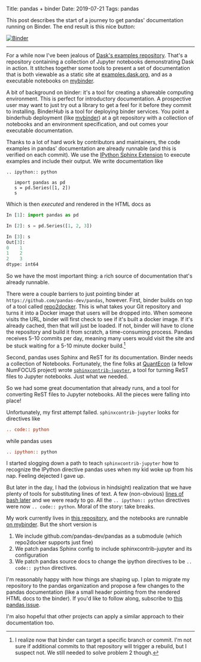 Title: pandas + binder
Date: 2019-07-21
Tags: pandas

This post describes the start of a journey to get pandas' documentation running
on Binder. The end result is this nice button:

[![Binder](https://mybinder.org/badge_logo.svg)](https://mybinder.org/v2/gh/TomAugspurger/pandas-binder/master?filepath=build%2Fjupyter%2Fgetting_started%2F10min.ipynb)

---

For a while now I've been jealous of [Dask's examples
repository](https://github.com/dask/dask-examples). That's a repository containing a
collection of Jupyter notebooks demonstrating Dask in action. It stitches
together some tools to present a set of documentation that is both viewable
as a static site at [examples.dask.org](https://examples.dask.org), and as a executable notebooks
on [mybinder](https://mybinder.org/v2/gh/dask/dask-examples/master?urlpath=lab).

A bit of background on binder: it's a tool for creating a shareable computing
environment. This is perfect for introductory documentation. A prospective user
may want to just try out a library to get a feel for it before they commit to
installing. Binder*Hub* is a tool for deploying binder services. You point a
binderhub deployment (like [mybinder](https://mybinder.org)) at a git repository
with a collection of notebooks and an environment specification, and out comes
your executable documentation.

Thanks to a lot of hard work by contributors and maintainers, the code examples
in pandas' documentation are already runnable (and this is verified on each
commit). We use the [IPython Sphinx
Extension](https://ipython.readthedocs.io/en/stable/sphinxext.html) to execute
examples and include their output. We write documentation like

```
.. ipython:: python

   import pandas as pd
   s = pd.Series([1, 2])
   s
```

Which is then *executed* and rendered in the HTML docs as

```python
In [1]: import pandas as pd

In [2]: s = pd.Series([1, 2, 3])

In [3]: s
Out[3]:
0    1
1    2
2    3
dtype: int64
```

So we have the most important thing: a rich source of documentation that's
already runnable.

There were a couple barriers to just pointing binder at
`https://github.com/pandas-dev/pandas`, however. First, binder builds on top of
a tool called [repo2docker](https://repo2docker.readthedocs.io/en/latest/). This
is what takes your Git repository and turns it into a Docker image that users
will be dropped into. When someone visits the URL, binder will first check to
see if it's built a docker image. If it's already cached, then that will just be
loaded. If not, binder will have to clone the repository and build it from
scratch, a time-consuming process. Pandas receives 5-10 commits per day, meaning
many users would visit the site and be stuck waiting for a 5-10 minute docker
build.[^1]

Second, pandas uses Sphinx and ReST for its documentation. Binder needs a collection
of Notebooks. Fortunately, the fine folks at [QuantEcon](https://quantecon.org)
(a fellow NumFOCUS project) wrote
[`sphinxcontrib-jupyter`](https://sphinxcontrib-jupyter.readthedocs.io), a tool
for turning ReST files to Jupyter notebooks. Just what we needed.

So we had some great documentation that already runs, and a tool for converting
ReST files to Jupyter notebooks. All the pieces were falling into place!

Unfortunately, my first attempt failed. `sphinxcontrib-jupyter` looks for directives
like


```rst
.. code:: python
```

while pandas uses

```rst
.. ipython:: python

```

I started slogging down a path to teach `sphinxcontrib-jupyter` how to recognize
the IPython directive pandas uses when my kid woke up from his nap. Feeling
dejected I gave up.

But later in the day, I had the (obvious in hindsight) realization that we have
plenty of tools for substituting lines of text. A few (non-obvious) [lines of
bash
later](https://github.com/TomAugspurger/pandas-binder/blob/20fc3e8f52a05d4b291211a41ed3015f37758f81/Makefile#L4)
and we were ready to go. All the `.. ipython:: python` directives were now `..
code:: python`. Moral of the story: take breaks.

My work currently lives in [this repository](https://github.com/TomAugspurger/pandas-binder), and
the notebooks are runnable [on mybinder](https://mybinder.org/v2/gh/TomAugspurger/pandas-binder/master?filepath=build%2Fjupyter%2Fgetting_started%2F10min.ipynb). But the short version is

1. We include github.com/pandas-dev/pandas as a submodule (which repo2docker
   supports just fine)
2. We patch pandas Sphinx config to include sphinxcontrib-jupyter and its
   configuration
3. We patch pandas source docs to change the ipython directives to be `.. code::
   python` directives.

I'm reasonably happy with how things are shaping up. I plan to migrate my repository
to the pandas organization and propose a few changes to the pandas documentation
(like a small header pointing from the rendered HTML docs to the binder). If you'd like to follow along,
subscribe to [this pandas issue](https://github.com/pandas-dev/pandas/issues/27514).

I'm also hopeful that other projects can apply a similar approach to their documentation too.

[^1]: I realize now that binder can target a specific branch or commit. I'm not
      sure if additional commits to that repository will trigger a rebuild, but
      I suspect not. We still needed to solve problem 2 though.

